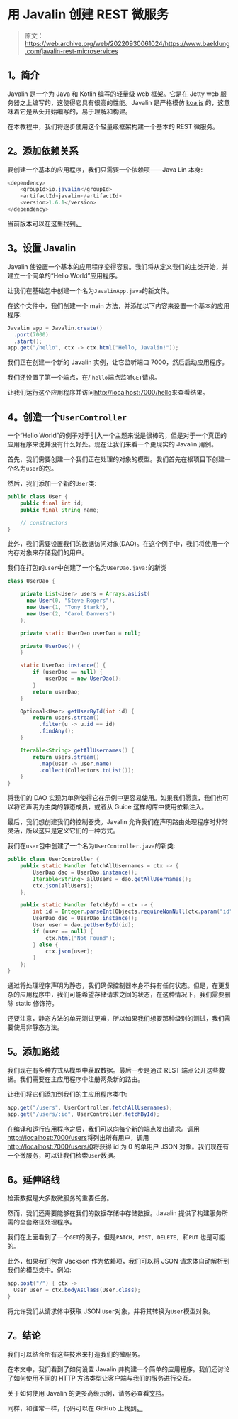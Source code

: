 # 用 Javalin 创建 REST 微服务

> 原文：<https://web.archive.org/web/20220930061024/https://www.baeldung.com/javalin-rest-microservices>

## 1。简介

Javalin 是一个为 Java 和 Kotlin 编写的轻量级 web 框架。它是在 Jetty web 服务器之上编写的，这使得它具有很高的性能。Javalin 是严格模仿 [koa.js](https://web.archive.org/web/20220627185513/http://koajs.com/) 的，这意味着它是从头开始编写的，易于理解和构建。

在本教程中，我们将逐步使用这个轻量级框架构建一个基本的 REST 微服务。

## 2。添加依赖关系

要创建一个基本的应用程序，我们只需要一个依赖项——Java Lin 本身:

```java
<dependency>
    <groupId>io.javalin</groupId>
    <artifactId>javalin</artifactId>
    <version>1.6.1</version>
</dependency>
```

当前版本可以在这里找到[。](https://web.archive.org/web/20220627185513/https://search.maven.org/classic/#search%7Cgav%7C1%7Cg%3A%22io.javalin%22%20AND%20a%3A%22javalin%22)

## 3。设置 Javalin

Javalin 使设置一个基本的应用程序变得容易。我们将从定义我们的主类开始，并建立一个简单的“Hello World”应用程序。

让我们在基础包中创建一个名为`JavalinApp.java`的新文件。

在这个文件中，我们创建一个 main 方法，并添加以下内容来设置一个基本的应用程序:

```java
Javalin app = Javalin.create()
  .port(7000)
  .start();
app.get("/hello", ctx -> ctx.html("Hello, Javalin!"));
```

我们正在创建一个新的 Javalin 实例，让它监听端口 7000，然后启动应用程序。

我们还设置了第一个端点，在/ `hello`端点监听`GET`请求。

让我们运行这个应用程序并访问[http://localhost:7000/hello](https://web.archive.org/web/20220627185513/http://localhost:7000/hello)来查看结果。

## 4。创造一个`UserController`

一个“Hello World”的例子对于引入一个主题来说是很棒的，但是对于一个真正的应用程序来说并没有什么好处。现在让我们来看一个更现实的 Javalin 用例。

首先，我们需要创建一个我们正在处理的对象的模型。我们首先在根项目下创建一个名为`user`的包。

然后，我们添加一个新的`User`类:

```java
public class User {
    public final int id;
    public final String name;

    // constructors
}
```

此外，我们需要设置我们的数据访问对象(DAO)。在这个例子中，我们将使用一个内存对象来存储我们的用户。

我们在打包的`user`中创建了一个名为`UserDao.java:`的新类

```java
class UserDao {

    private List<User> users = Arrays.asList(
      new User(0, "Steve Rogers"),
      new User(1, "Tony Stark"),
      new User(2, "Carol Danvers")
    );

    private static UserDao userDao = null;

    private UserDao() {
    }

    static UserDao instance() {
        if (userDao == null) {
            userDao = new UserDao();
        }
        return userDao;
    }

    Optional<User> getUserById(int id) {
        return users.stream()
          .filter(u -> u.id == id)
          .findAny();
    }

    Iterable<String> getAllUsernames() {
        return users.stream()
          .map(user -> user.name)
          .collect(Collectors.toList());
    }
}
```

将我们的 DAO 实现为单例使得它在示例中更容易使用。如果我们愿意，我们也可以将它声明为主类的静态成员，或者从 Guice 这样的库中使用依赖注入。

最后，我们想创建我们的控制器类。Javalin 允许我们在声明路由处理程序时非常灵活，所以这只是定义它们的一种方式。

我们在`user`包中创建了一个名为`UserController.java`的新类:

```java
public class UserController {
    public static Handler fetchAllUsernames = ctx -> {
        UserDao dao = UserDao.instance();
        Iterable<String> allUsers = dao.getAllUsernames();
        ctx.json(allUsers);
    };

    public static Handler fetchById = ctx -> {
        int id = Integer.parseInt(Objects.requireNonNull(ctx.param("id")));
        UserDao dao = UserDao.instance();
        User user = dao.getUserById(id);
        if (user == null) {
            ctx.html("Not Found");
        } else {
            ctx.json(user);
        }
    };
}
```

通过将处理程序声明为静态，我们确保控制器本身不持有任何状态。但是，在更复杂的应用程序中，我们可能希望存储请求之间的状态，在这种情况下，我们需要删除 static 修饰符。

还要注意，静态方法的单元测试更难，所以如果我们想要那种级别的测试，我们需要使用非静态方法。

## 5。添加路线

我们现在有多种方式从模型中获取数据。最后一步是通过 REST 端点公开这些数据。我们需要在主应用程序中注册两条新的路由。

让我们将它们添加到我们的主应用程序类中:

```java
app.get("/users", UserController.fetchAllUsernames);
app.get("/users/:id", UserController.fetchById);
```

在编译和运行应用程序之后，我们可以向每个新的端点发出请求。调用[http://localhost:7000/users](https://web.archive.org/web/20220627185513/http://localhost:7000/users)将列出所有用户，调用[http://localhost:7000/users/0](https://web.archive.org/web/20220627185513/http://localhost:7000/users/0)将获得 id 为 0 的单用户 JSON 对象。我们现在有一个微服务，可以让我们检索`User`数据。

## 6。延伸路线

检索数据是大多数微服务的重要任务。

然而，我们还需要能够在我们的数据存储中存储数据。Javalin 提供了构建服务所需的全套路径处理程序。

我们在上面看到了一个`GET`的例子，但是`PATCH, POST, DELETE, `和`PUT` 也是可能的。

此外，如果我们包含 Jackson 作为依赖项，我们可以将 JSON 请求体自动解析到我们的模型类中。例如:

```java
app.post("/") { ctx ->
  User user = ctx.bodyAsClass(User.class);
}
```

将允许我们从请求体中获取 JSON `User`对象，并将其转换为`User`模型对象。

## 7。结论

我们可以结合所有这些技术来打造我们的微服务。

在本文中，我们看到了如何设置 Javalin 并构建一个简单的应用程序。我们还讨论了如何使用不同的 HTTP 方法类型让客户端与我们的服务进行交互。

关于如何使用 Javalin 的更多高级示例，请务必查看[文档](https://web.archive.org/web/20220627185513/https://javalin.io/documentation)。

同样，和往常一样，代码可以在 GitHub 上找到[。](https://web.archive.org/web/20220627185513/https://github.com/eugenp/tutorials/tree/master/libraries-http)